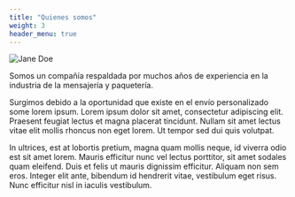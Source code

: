 ```yaml
---
title: "Quienes somos"
weight: 3
header_menu: true
---
```


![Jane Doe](images/happy-ethnic-woman-sitting-at-table-with-laptop-3769021.jpg)

<!-- ##### Experiencia -->

Somos un compañía respaldada por muchos años de experiencia en la industria de la mensajería y paquetería.

Surgimos debido a la oportunidad que existe en el envío personalizado some lorem ipsum. Lorem ipsum dolor sit amet, consectetur adipiscing elit. Praesent feugiat lectus et magna placerat tincidunt. Nullam sit amet lectus vitae elit mollis rhoncus non eget lorem. Ut tempor sed dui quis volutpat.

In ultrices, est at lobortis pretium, magna quam mollis neque, id viverra odio est sit amet lorem. Mauris efficitur nunc vel lectus porttitor, sit amet sodales quam eleifend. Duis et felis ut mauris dignissim efficitur. Aliquam non sem eros. Integer elit ante, bibendum id hendrerit vitae, vestibulum eget risus. Nunc efficitur nisl in iaculis vestibulum.
